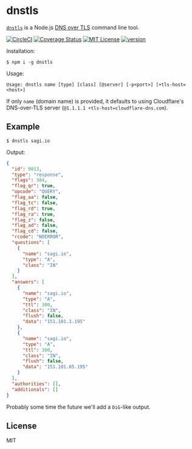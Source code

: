 # dnstls

[`dnstls`](https://www.npmjs.com/package/dnstls) is a Node.js [DNS over TLS](https://en.wikipedia.org/wiki/DNS_over_TLS) command line tool.

[![CircleCI](https://circleci.com/gh/sagi/node-dnstls.svg?style=svg)](https://circleci.com/gh/sagi/node-dnstls)
[![Coverage Status](https://coveralls.io/repos/github/sagi/node-dnstls/badge.svg?branch=master)](https://coveralls.io/github/sagi/node-dnstls?branch=master)
[![MIT License](https://img.shields.io/npm/l/dnstls.svg?style=flat-square)](http://opensource.org/licenses/MIT)
[![version](https://img.shields.io/npm/v/dnstls.svg?style=flat-square)](http://npm.im/dnstls)

Installation:
~~~
$ npm i -g dnstls
~~~

Usage:
~~~
Usage: dnstls name [type] [class] [@server] [-p<port>] [+tls-host=<host>]
~~~

If only `name` (domain name) is provided, it defaults to using Cloudflare's DNS-over-TLS server
(`@1.1.1.1 +tls-host=cloudflare-dns.com`).

## Example

~~~
$ dnstls sagi.io
~~~

Output:
~~~json
{
  "id": 9013,
  "type": "response",
  "flags": 384,
  "flag_qr": true,
  "opcode": "QUERY",
  "flag_aa": false,
  "flag_tc": false,
  "flag_rd": true,
  "flag_ra": true,
  "flag_z": false,
  "flag_ad": false,
  "flag_cd": false,
  "rcode": "NOERROR",
  "questions": [
    {
      "name": "sagi.io",
      "type": "A",
      "class": "IN"
    }
  ],
  "answers": [
    {
      "name": "sagi.io",
      "type": "A",
      "ttl": 300,
      "class": "IN",
      "flush": false,
      "data": "151.101.1.195"
    },
    {
      "name": "sagi.io",
      "type": "A",
      "ttl": 300,
      "class": "IN",
      "flush": false,
      "data": "151.101.65.195"
    }
  ],
  "authorities": [],
  "additionals": []
}
~~~

Probably some time the future we'll add a `DiG`-like output.

## License
MIT
